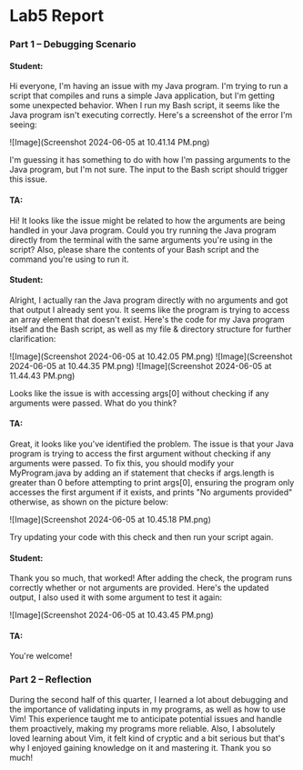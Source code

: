 # Lab5 Report



### Part 1 – Debugging Scenario


#### Student:
Hi everyone, I'm having an issue with my Java program. I'm trying to run a script that compiles and runs a simple Java application, but I'm getting some unexpected behavior. When I run my Bash script, it seems like the Java program isn't executing correctly. Here's a screenshot of the error I'm seeing:

![Image](Screenshot 2024-06-05 at 10.41.14 PM.png)

I'm guessing it has something to do with how I'm passing arguments to the Java program, but I'm not sure. The input to the Bash script should trigger this issue.



#### TA:
Hi! It looks like the issue might be related to how the arguments are being handled in your Java program. Could you try running the Java program directly from the terminal with the same arguments you're using in the script? Also, please share the contents of your Bash script and the command you're using to run it.




#### Student:
Alright, I actually ran the Java program directly with no arguments and got that output I already sent you. It seems like the program is trying to access an array element that doesn't exist. Here's the code for my Java program itself and the Bash script, as well as my file & directory structure for further clarification:

![Image](Screenshot 2024-06-05 at 10.42.05 PM.png)
![Image](Screenshot 2024-06-05 at 10.44.35 PM.png)
![Image](Screenshot 2024-06-05 at 11.44.43 PM.png)

Looks like the issue is with accessing args[0] without checking if any arguments were passed. What do you think?



#### TA:
Great, it looks like you've identified the problem. The issue is that your Java program is trying to access the first argument without checking if any arguments were passed. To fix this, you should modify your MyProgram.java by adding an if statement that checks if args.length is greater than 0 before attempting to print args[0], ensuring the program only accesses the first argument if it exists, and prints "No arguments provided" otherwise, as shown on the picture below:

![Image](Screenshot 2024-06-05 at 10.45.18 PM.png)

Try updating your code with this check and then run your script again.




#### Student:
Thank you so much, that worked! After adding the check, the program runs correctly whether or not arguments are provided. Here's the updated output, I also used it with some argument to test it again:

![Image](Screenshot 2024-06-05 at 10.43.45 PM.png)




#### TA:
You're welcome!


### Part 2 – Reflection

During the second half of this quarter, I learned a lot about debugging and the importance of validating inputs in my programs, as well as how to use Vim! This experience taught me to anticipate potential issues and handle them proactively, making my programs more reliable. Also, I absolutely loved learning about Vim, it felt kind of cryptic and a bit serious  but that's why I enjoyed gaining knowledge on it and mastering it. Thank you so much!
